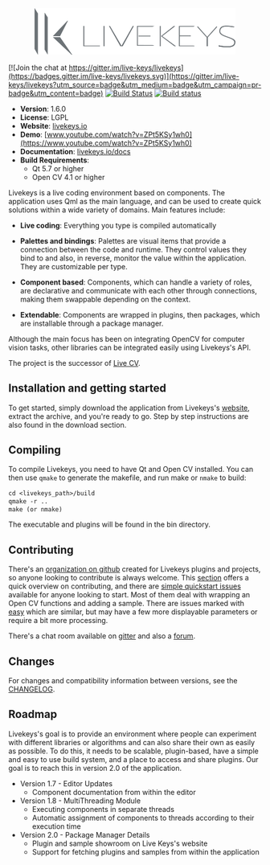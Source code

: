 <p align="center" style="text-align: center;">
    <a href="https://livekeys.io/">
        <img
          alt="Livekeys"
          src="https://github.com/live-keys/livekeys/blob/master/doc/src/images/logo.png"
          width="400"
        />
   </a>
</p>

[![Join the chat at https://gitter.im/live-keys/livekeys](https://badges.gitter.im/live-keys/livekeys.svg)](https://gitter.im/live-keys/livekeys?utm_source=badge&utm_medium=badge&utm_campaign=pr-badge&utm_content=badge)
[![Build Status](https://travis-ci.org/live-keys/livekeys.svg?branch=master)](https://travis-ci.org/live-keys/livekeys)
[![Build status](https://ci.appveyor.com/api/projects/status/c1kk7crl0wiox16b?svg=true)](https://ci.appveyor.com/project/live-keys/livekeys)

 * **Version**: 1.6.0
 * **License**: LGPL
 * **Website**: [livekeys.io](https://livekeys.io)
 * **Demo**: [www.youtube.com/watch?v=ZPt5KSy1wh0](https://www.youtube.com/watch?v=ZPt5KSy1wh0)
 * **Documentation**: [livekeys.io/docs](https://livekeys.io/docs)
 * **Build Requirements**:
   * Qt 5.7 or higher
   * Open CV 4.1 or higher


Livekeys is a live coding environment based on components. The application uses Qml as the main language, and can be used to create quick solutions within a wide variety of domains. Main features include:

 * **Live coding**: Everything you type is compiled automatically

 * **Palettes and bindings**: Palettes are visual items that provide a connection between the code and runtime. They
   control values they bind to and also, in reverse, monitor the value within the application. They are customizable
   per type.

 * **Component based**: Components, which can handle a variety of roles, are declarative and communicate with each other through connections, making them swappable depending on the context.
   
 * **Extendable**: Components are wrapped in plugins, then packages, which are installable through a package manager.

Although the main focus has been on integrating OpenCV for computer vision tasks, other libraries can be integrated
easily using Livekeys's API.

The project is the successor of [Live CV](https://www.youtube.com/watch?v=2zTY6CFhP_A).


## Installation and getting started

To get started, simply download the application from Livekeys's [website](https://livekeys.io/download), extract the
archive, and you're ready to go. Step by step instructions are also found in the download section.

## Compiling

To compile Livekeys, you need to have Qt and Open CV installed. You can then use `qmake` to generate the makefile,
and run make or `nmake` to build:

```
cd <livekeys_path>/build
qmake -r ..
make (or nmake)
```

The executable and plugins will be found in the bin directory.

## Contributing

There's an [organization on github](http://github.com/live-keys) created for Livekeys plugins and projects, so anyone
looking to contribute is always welcome. This [section](CONTRIBUTING.md) offers a quick overview on contributing,
and there are [simple quickstart issues](https://github.com/live-keys/livekeys/issues?q=is%3Aopen+is%3Aissue+label%3Aquickstart)
available for anyone looking to start. Most of them deal with wrapping an Open CV functions and adding a sample.
There are issues marked with [easy](https://github.com/live-keys/livekeys/issues?q=is%3Aopen+is%3Aissue+label%3Aeasy) which are
similar, but may have a few more displayable parameters or require a bit more processing.

There's a chat room available on [gitter](https://gitter.im/live-keys/livekeys) and also a [forum](https://livekeys.io/forum).

## Changes

For changes and compatibility information between versions, see the [CHANGELOG](CHANGELOG.md).

## Roadmap

Livekeys's goal is to provide an environment where people can experiment with different libraries or algorithms and
can also share their own as easily as possible. To do this, it needs to be scalable, plugin-based, have a simple and
easy to use build system, and a place to access and share plugins. Our goal is to reach this in version 2.0 of the
application.

 * Version 1.7 - Editor Updates
    * Component documentation from within the editor
 * Version 1.8 - MultiThreading Module
    * Executing components in separate threads
    * Automatic assignment of components to threads according to their execution time
 * Version 2.0 - Package Manager Details
    * Plugin and sample showroom on Live Keys's website
    * Support for fetching plugins and samples from within the application
